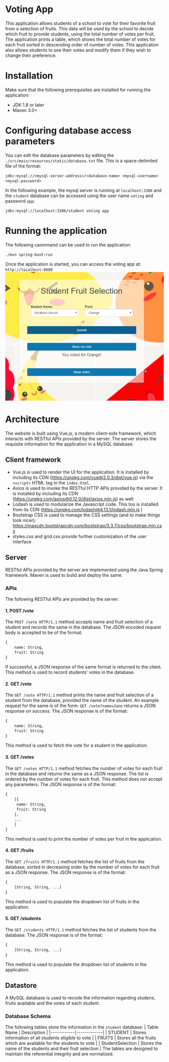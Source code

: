 # Voting App
This application allows students of a school to vote for their favorite fruit from a selection of fruits. This data will be used by the school to decide which fruit to provide students, using the total number of votes per fruit. The application prints a table, which shows the total number of votes for each fruit sorted in descending order of number of votes. This application also allows students to see their votes and modify them if they wish to change their preference.

# Installation
Make sure that the following prerequisites are installed for running the application:
* JDK 1.8 or later
* Maven 3.0+
# Configuring database access parameters
You can edit the database parameters by editing the `./src/main/resources/static/database.txt` file. This is a space-delimited file of the format:
```
jdbc:mysql://<mysql-server-address>/<database-name> <mysql-username> <mysql-password>
```
In the following example, the mysql server is running at `localhost:3306` and the `student` database can be accessed using the user name `voting` and password `app`:
```
jdbc:mysql://localhost:3306/student voting app
```
# Running the application
The following caommand can be used to run the application:
```
./mvn spring-boot:run
```
Once the application is started, you can access the voting app at: `http://localhost:8080`
![app](./app.jpg)
# Architecture
The website is built using Vue.js, a modern client-side framework, which interacts with RESTful APIs provided by the server. The server stores the requisite information for the application in a MySQL database.
## Client framework
* Vue.js is used to render the UI for the application. It is installed by including its CDN (https://unpkg.com/vue@2.0.3/dist/vue.js) via the `<script>` HTML tag in the `index.html`.
* Axios is used to invoke the RESTful HTTP APIs provided by the server. It is installed by including its CDN (https://unpkg.com/axios@0.12.0/dist/axios.min.js) as well
* Lodash is used to modularize the Javascript code. This too is installed from its CDN (https://unpkg.com/lodash@4.13.1/lodash.min.js
)
* Bootstrap CSS is used to manage the CSS settings (and to make things look nicer): https://maxcdn.bootstrapcdn.com/bootstrap/3.3.7/css/bootstrap.min.css
* styles.css and grid.css provide further customization of the user interface
## Server
RESTful APIs provided by the server are implemented using the Java Spring framework. Maven is used to build and deploy the same.
### APIs
The following RESTful APIs are provided by the server:
#### 1. POST /vote
The `POST /vote HTTP/1.1` method accepts name and fruit selection of a student and records the same in the database. The JSON encoded request body is accepted to be of the format:
```
{
    name: String,
    fruit: String
}
```
If successful, a JSON response of the same format is returned to the client. This method is used to record students' votes in the database.
#### 2. GET /vote
The `GET /vote HTTP/1.1` method prints the name and fruit selection of a student from the database, provided the name of the student. An example request for the same is of the form: `GET /vote?name=Jane` returns a JSON response on success. The JSON response is of the format:
```
{
    name: String,
    fruit: String
}
```
This method is used to fetch the vote for a student in the application.
#### 3. GET /votes
The `GET /votes HTTP/1.1` method fetches the number of votes for each fruit in the database and returns the same as a JSON response. The list is ordered by the number of votes for each fruit. This method does not accept any parameters. The JSON response is of the format:
```
{
    [{
   	 name: String,
   	 fruit: String
    },
    ...
    ]
}
```
This method is used to print the number of votes per fruit in the application.
#### 4. GET /fruits
The `GET /fruits HTTP/1.1` method fetches the list of fruits from the database, sorted in decreasing order by the number of votes for each fruit as a JSON response. The JSON response is of the format:
```
{
    [String, String, ...]
}
```
This method is used to populate the dropdown list of fruits in the application.
#### 5. GET /students
The `GET /students HTTP/1.1` method fetches the list of students from the database. The JSON response is of the format:
```
{
    [String, String, ...]
}
```
This method is used to populate the dropdown list of students in the application.
## Datastore
A MySQL database is used to recode the information regarding studens, fruits available and the votes of each student.
### Database Schema
The following tables store the information in the `student` database:
| Table Name | Description |
|------------|-------------|
| STUDENT	| Stores information of all students eligible to vote |
| FRUITS 	| Stores all the fruits which are available for the students to vote |
| StudentSelection | Stores the name of the students and their fruit selection |
The tables are designed to maintain the referential integrity and are normalized.
